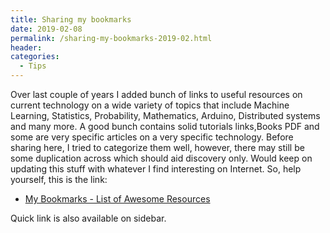 ```yaml
---
title: Sharing my bookmarks
date: 2019-02-08
permalink: /sharing-my-bookmarks-2019-02.html
header:
categories:
  - Tips
---
```

Over last couple of years I added bunch of links to useful resources on current technology on a wide variety of topics that include Machine Learning, Statistics, Probability, Mathematics, Arduino, Distributed systems and many more. A good bunch contains solid tutorials links,Books PDF and some are very specific articles on a very specific technology.
Before sharing here, I tried to categorize them well, however, there may still be some duplication across which should aid discovery only. Would keep on updating this stuff with whatever I find interesting on Internet. So, help yourself, this is the link:

 * [My Bookmarks - List of Awesome Resources](/awesome-resources-useful-bookmarks) 

Quick link is also available on sidebar.

